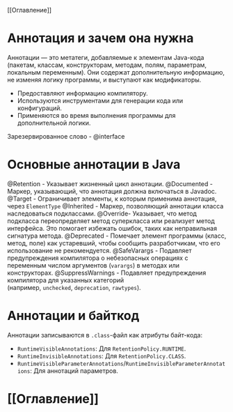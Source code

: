 [[Оглавление]]

# Аннотация и зачем она нужна

Аннотации — это метатеги, добавляемые к элементам Java-кода (пакетам, классам, конструкторам, методам, полям, параметрам, локальным переменным). Они содержат дополнительную информацию, не изменяя логику программы, и выступают как модификаторы.
- Предоставляют информацию компилятору. 
- Используются инструментами для генерации кода или конфигураций. 
- Применяются во время выполнения программы для дополнительной логики.
  
Зарезервированное слово - @interface
# Основные аннотации в Java

@Retention - Указывает жизненный цикл аннотации.
@Documented - Маркер, указывающий, что аннотация должна включаться в Javadoc.
@Target - Ограничивает элементы, к которым применима аннотация, через `ElementType`
@Inherited - Маркер, позволяющий аннотации класса наследоваться подклассами.
@Override- Указывает, что метод подкласса переопределяет метод суперкласса или реализует метод интерфейса. Это помогает избежать ошибок, таких как неправильная сигнатура метода.
@Deprecated - Помечает элемент программы (класс, метод, поле) как устаревший, чтобы сообщить разработчикам, что его использование не рекомендуется.
@SafeVarargs - Подавляет предупреждения компилятора о небезопасных операциях с переменным числом аргументов (`varargs`) в методах или конструкторах.
@SuppressWarnings - Подавляет предупреждения компилятора для указанных категорий (например, `unchecked`, `deprecation`, `rawtypes`).
# Аннотации и байткод

Аннотации записываются в `.class`-файл как атрибуты байт-кода: 
- `RuntimeVisibleAnnotations`: Для `RetentionPolicy.RUNTIME`. 
- `RuntimeInvisibleAnnotations`: Для `RetentionPolicy.CLASS`. 
- `RuntimeVisibleParameterAnnotations`/`RuntimeInvisibleParameterAnnotations`: Для аннотаций параметров.

# [[Оглавление]]